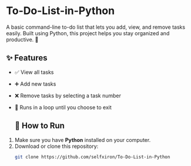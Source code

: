 # To-Do-List-in-Python
A basic command-line to-do list that lets you add, view, and remove tasks easily. Built using Python, this project helps you stay organized and productive. 🚀

## ✨ Features
- ✅ View all tasks
- ➕ Add new tasks
- ❌ Remove tasks by selecting a task number
- 🔁 Runs in a loop until you choose to exit

  ## 🚀 How to Run
1. Make sure you have **Python** installed on your computer.
2. Download or clone this repository:
   ```sh
   git clone https://github.com/selfxiron/To-Do-List-in-Python
